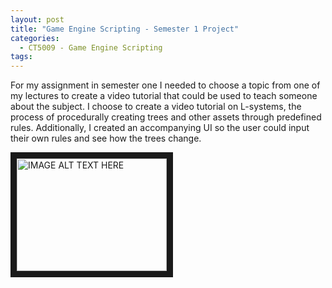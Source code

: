 ```yaml
---
layout: post
title: "Game Engine Scripting - Semester 1 Project"
categories:
  - CT5009 - Game Engine Scripting
tags:
---
```


For my assignment in semester one I needed to choose a topic from one of my lectures to create a video tutorial that could be used to teach someone about the subject. I choose to create a video tutorial on L-systems, the process of procedurally creating trees and other assets through predefined rules. Additionally, I created an accompanying UI so the user could input their own rules and see how the trees change.

<a href="http://www.youtube.com/watch?feature=player_embedded&v=HAgKdvAcR5g
" target="_blank"><img src="http://img.youtube.com/vi/HAgKdvAcR5g/0.jpg" 
alt="IMAGE ALT TEXT HERE" width="240" height="180" border="10" /></a>
